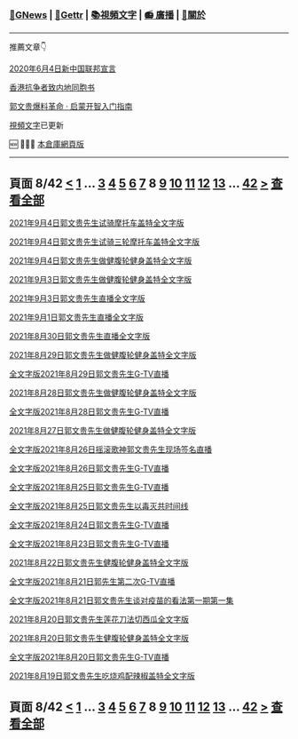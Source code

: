 ﻿###  [:newspaper:GNews](/README.md) | [:statue_of_liberty:Gettr](/content/gettr/README.md) | [:books:視頻文字](/content/README.md) | [:radio: 廣播](/content/docs/g-radio/README.md) | [:pray:關於](https://github.com/ourhimalayas/home/tree/main/about)
---

推薦文章:point_down:

[2020年6月4日新中国联邦宣言](/content/docs/declaration-of-the-New-Federal-State-of-China/README.md)

[香港抗争者致内地同胞书](/master/2019/08/a_letter_from_the_hong_kong_people.md)

[郭文贵爆料革命 · 启蒙开智入门指南](https://github.com/Pangu2020together/guo-whistleblowing-revolution)

[視頻文字](/content/README.md)已更新

:new: :tada::tada::tada: [本倉庫網頁版](https://ourhimalayas.github.io/)

---
## 頁面 8/42 [**<**](/content/transcript/README-7.md) [1](/content/transcript/README.md) ... [3](/content/transcript/README-3.md) [4](/content/transcript/README-4.md) [5](/content/transcript/README-5.md) [6](/content/transcript/README-6.md) [7](/content/transcript/README-7.md) **8** [9](/content/transcript/README-9.md) [10](/content/transcript/README-10.md) [11](/content/transcript/README-11.md) [12](/content/transcript/README-12.md) [13](/content/transcript/README-13.md) ... [42](/content/transcript/README-42.md) [**>**](/content/transcript/README-9.md) [查看全部](/content/transcript/README-all.md)

[2021年9月4日郭文贵先生试骑摩托车盖特全文字版](/content/transcript/2021/09/20210904-1566780.md)

[2021年9月4日郭文贵先生试骑三轮摩托车盖特全文字版](/content/transcript/2021/09/20210904-1563831.md)

[2021年9月4日郭文贵先生做健腹轮健身盖特全文字版](/content/transcript/2021/09/20210904-1563869.md)

[2021年9月3日郭文贵先生做健腹轮健身盖特全文字版](/content/transcript/2021/09/20210903-1566816.md)

[2021年9月3日郭文贵先生直播全文字版](/content/transcript/2021/09/20210903-1510695.md)

[2021年9月1日郭文贵先生直播全文字版](/content/transcript/2021/09/20210901-1506418.md)

[2021年8月30日郭文贵先生直播全文字版](/content/transcript/2021/08/20210830-1502191.md)

[2021年8月29日郭文贵先生做健腹轮健身盖特全文字版](/content/transcript/2021/08/20210829-1566866.md)

[全文字版2021年8月29日郭文贵先生G-TV直播](/content/transcript/2021/08/20210829-1499593.md)

[2021年8月28日郭文贵先生做健腹轮健身盖特全文字版](/content/transcript/2021/08/20210828-1566845.md)

[全文字版2021年8月28日郭文贵先生G-TV直播](/content/transcript/2021/08/20210828-1497755.md)

[2021年8月27日郭文贵先生做健腹轮健身盖特全文字版](/content/transcript/2021/08/20210827-1567894.md)

[全文字版2021年8月26日摇滚歌神郭文贵先生现场签名直播](/content/transcript/2021/08/20210826-1507643.md)

[全文字版2021年8月26日郭文贵先生G-TV直播](/content/transcript/2021/08/20210826-1494569.md)

[全文字版2021年8月25日郭文贵先生G-TV直播](/content/transcript/2021/08/20210825-1493884.md)

[全文字版2021年8月25日郭文贵先生以毒灭共时间线](/content/transcript/2021/08/20210825-1490238.md)

[全文字版2021年8月24日郭文贵先生G-TV直播](/content/transcript/2021/08/20210824-1491517.md)

[全文字版2021年8月23日郭文贵先生G-TV直播](/content/transcript/2021/08/20210823-1489502.md)

[2021年8月22日郭文贵先生健腹轮健身盖特全文字版](/content/transcript/2021/08/20210822-1567933.md)

[全文字版2021年8月21日郭先生第二次G-TV直播](/content/transcript/2021/08/20210821-1484599.md)

[全文字版2021年8月21日郭文贵先生谈对疫苗的看法第一期第一集](/content/transcript/2021/08/20210821-1483943.md)

[2021年8月20日郭文贵先生莲花刀法切西瓜全文字版](/content/transcript/2021/08/20210820-1567955.md)

[2021年8月20日郭文贵先生健腹轮健身盖特全文字版](/content/transcript/2021/08/20210820-1567965.md)

[全文字版2021年8月20日郭文贵先生G-TV直播](/content/transcript/2021/08/20210820-1482693.md)

[2021年8月19日郭文贵先生吃烧鸡配辣椒盖特全文字版](/content/transcript/2021/08/20210819-1569809.md)


## 頁面 8/42 [**<**](/content/transcript/README-7.md) [1](/content/transcript/README.md) ... [3](/content/transcript/README-3.md) [4](/content/transcript/README-4.md) [5](/content/transcript/README-5.md) [6](/content/transcript/README-6.md) [7](/content/transcript/README-7.md) **8** [9](/content/transcript/README-9.md) [10](/content/transcript/README-10.md) [11](/content/transcript/README-11.md) [12](/content/transcript/README-12.md) [13](/content/transcript/README-13.md) ... [42](/content/transcript/README-42.md) [**>**](/content/transcript/README-9.md) [查看全部](/content/transcript/README-all.md)
